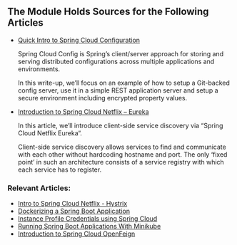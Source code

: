 ## The Module Holds Sources for the Following Articles

- [Quick Intro to Spring Cloud Configuration](http://www.baeldung.com/spring-cloud-configuration)

   Spring Cloud Config is Spring’s client/server approach for storing and serving distributed configurations across multiple applications and environments.

   In this write-up, we’ll focus on an example of how to setup a Git-backed config server, use it in a simple REST application server and setup a secure environment including encrypted property values.

- [Introduction to Spring Cloud Netflix – Eureka](http://www.baeldung.com/spring-cloud-netflix-eureka)

  In this article, we’ll introduce client-side service discovery via “Spring Cloud Netflix Eureka“.

  Client-side service discovery allows services to find and communicate with each other without hardcoding hostname and port. The only ‘fixed point’ in such an architecture consists of a service registry with which each service has to register.

### Relevant Articles:
- [Intro to Spring Cloud Netflix - Hystrix](http://www.baeldung.com/spring-cloud-netflix-hystrix)
- [Dockerizing a Spring Boot Application](http://www.baeldung.com/dockerizing-spring-boot-application)
- [Instance Profile Credentials using Spring Cloud](http://www.baeldung.com/spring-cloud-instance-profiles)
- [Running Spring Boot Applications With Minikube](http://www.baeldung.com/spring-boot-minikube)
- [Introduction to Spring Cloud OpenFeign](https://www.baeldung.com/spring-cloud-openfeign)

